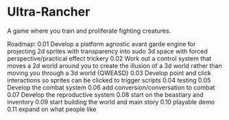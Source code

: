 # Ultra-Rancher
A game where you train and proliferate fighting creatures.

Roadmap:
0.01 Develop a platform agnostic avant garde engine for projecting 2d sprites with transparency into sudo 3d space with forced perspective/practical effect trickery
0.02 Work out a control system that moves a 2d world around you to create the illusion of a 3d world rather than moving you through a 3d world {QWEASD}
0.03 Develop point and click interactions so sprites can be clicked to trigger scripts
0.04 testing
0.05 Develop the combat system
0.06 add conversion/conversation to combat
0.07 Develop the reproductive system
0.08 start on the beastiary and inventory
0.09 start building the world and main story
0.10 playable demo
0.11 expand on what people like
